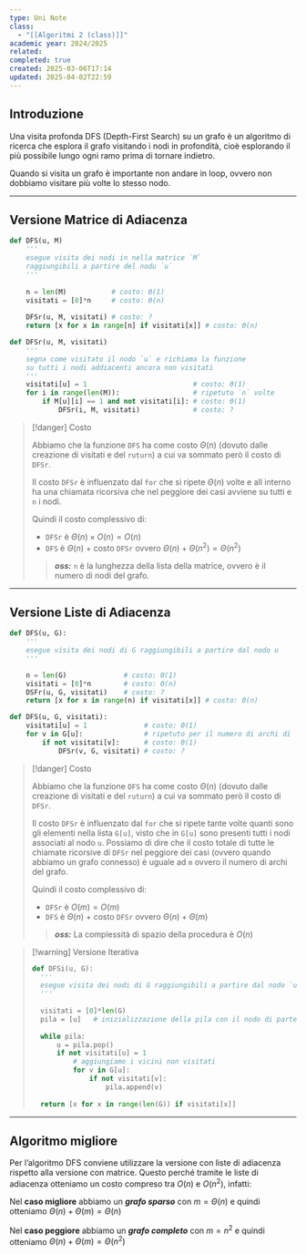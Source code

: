 ```yaml
---
type: Uni Note
class:
  - "[[Algoritmi 2 (class)]]"
academic year: 2024/2025
related: 
completed: true
created: 2025-03-06T17:14
updated: 2025-04-02T22:59
---
```

## Introduzione

Una visita profonda DFS (Depth-First Search) su un grafo è un algoritmo di ricerca che esplora il grafo visitando i nodi in profondità, cioè esplorando il più possibile lungo ogni ramo prima di tornare indietro.

Quando si visita un grafo è importante non andare in loop, ovvero non dobbiamo visitare più volte lo stesso nodo.

---
## Versione Matrice di Adiacenza

```python
def DFS(u, M)
	'''
	esegue visita dei nodi in nella matrice `M`
	raggiungibili a partire del nodu `u`
	'''
	
	n = len(M)           # costo: Θ(1)
	visitati = [0]*n     # costo: Θ(n)
	
	DFSr(u, M, visitati) # costo: ?
	return [x for x in range[n] if visitati[x]] # costo: Θ(n)
```

```python
def DFSr(u, M, visitati)
	'''
	segna come visitato il nodo `u` e richiama la funzione 
	su tutti i nodi addiacenti ancora non visitati 
	'''
	visitati[u] = 1                          # costo: Θ(1)
	for i in range(len(M)):                  # ripetuto `n` volte
		if M[u][i] == 1 and not visitati[i]: # costo: Θ(1)
			DFSr(i, M, visitati)             # costo: ?
```

>[!danger] Costo
>
>Abbiamo che la funzione `DFS` ha come costo $\Theta(n)$ (dovuto dalle creazione di visitati e del `ruturn`) a cui va sommato però il costo di `DFSr`.
>
>Il costo `DFSr` è influenzato dal `for` che si ripete $\Theta(n)$ volte e all interno ha una chiamata ricorsiva che nel peggiore dei casi avviene su tutti e `n` i nodi. 
>
>Quindi il costo complessivo di: 
>- `DFSr` è $\Theta(n) \times O(n) = O(n)$
>- `DFS` è $\Theta(n)$ + costo `DFSr` ovvero $\Theta(n) + \Theta(n^{2}) = \Theta(n^{2})$
>
>>***oss:*** `n` è la lunghezza della lista della matrice, ovvero è il numero di nodi del grafo.

---
## Versione Liste di Adiacenza

```python
def DFS(u, G):
	'''
	esegue visita dei nodi di G raggiungibili a partire dal nodo u
	'''

	n = len(G)              # costo: Θ(1)
	visitati = [0]*n        # costo: Θ(n)
	DSFr(u, G, visitati)    # costo: ?
	return [x for x in range(n) if visitati[x]] # costo: Θ(n)
```

```python
def DFS(u, G, visitati):
    visitati[u] = 1              # costo: Θ(1)
    for v in G[u]:               # ripetuto per il numero di archi di `u`
	    if not visitati[v]:      # costo: Θ(1)
			DFSr(v, G, visitati) # costo: ?
```

>[!danger] Costo
>
>Abbiamo che la funzione `DFS` ha come costo $\Theta(n)$ (dovuto dalle creazione di visitati e del `ruturn`) a cui va sommato però il costo di `DFSr`.  
>
>Il costo `DFSr` è influenzato dal `for` che si ripete tante volte quanti sono gli elementi nella lista `G[u]`, visto che in `G[u]` sono presenti tutti i nodi associati al nodo `u`. Possiamo di dire che il costo totale di tutte le chiamate ricorsive di `DFSr` nel peggiore dei casi (ovvero quando abbiamo un grafo connesso) è uguale ad `m` ovvero il numero di archi del grafo.
>
>Quindi il costo complessivo di: 
>- `DFSr` è  $O(m) = O(m)$
>- `DFS` è $\Theta(n)$ + costo `DFSr` ovvero $\Theta(n) + \Theta(m)$
>  
>>***oss:*** La complessità di spazio della procedura è $O(n)$

>[!warning] Versione Iterativa
>
>```python
>def DFSi(u, G):
>	'''
>	esegue visita dei nodi di G raggiungibili a partire dal nodo `u`
>	'''
>	
>	visitati = [0]*len(G)
>	pila = [u]   # inizializzazione della pila con il nodo di partenza
>	
>	while pila:
>		u = pila.pop()
>		if not visitati[u] = 1
>			# aggiungiamo i vicini non visitati
>			for v in G[u]:
>				if not visitati[v]:
>					pila.append(v)
>				
>	return [x for x in range(len(G)) if visitati[x]]
>```

---
## Algoritmo migliore

Per l’algoritmo DFS conviene utilizzare la versione con liste di adiacenza rispetto alla versione con matrice. Questo perché tramite le liste di adiacenza otteniamo un costo compreso tra $O(n)$ e $O(n^{2})$, infatti:

Nel **caso migliore** abbiamo un ***grafo sparso*** con $m = \Theta(n)$ e quindi otteniamo $\Theta(n) + \Theta(m) = \Theta(n)$

Nel **caso peggiore** abbiamo un ***grafo completo*** con  $m = n^{2}$ e quindi otteniamo $\Theta(n) + \Theta(m) = \Theta(n^{2})$